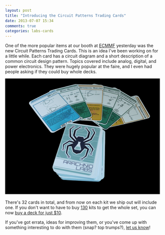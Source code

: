 ```yaml
---
layout: post
title: "Introducing the Circuit Patterns Trading Cards"
date: 2013-07-07 15:34
comments: true
categories: labs-cards
---
```

One of the more popular items at our booth at [ECMMF](http://makerfaireelephantandcastle.com/) yesterday was the new Circuit Patterns Trading Cards. This is an idea I've been working on for a little while. Each card has a circuit diagram and a short description of a common circuit design pattern. Topics covered include analog, digital, and power electronics. They were hugely popular at the faire, and I even had people asking if they could buy whole decks.

<a href="https://www.tindie.com/products/arachnidlabs/circuit-patterns-trading-cards-full-deck/"><img src="/images/labs-cards.png"></a>

There's 32 cards in total, and from now on each kit we ship out will include one. If you don't want to have to buy [130](http://en.wikipedia.org/wiki/Coupon_collector's_problem) kits to get the whole set, you can now <a href="https://www.tindie.com/products/arachnidlabs/circuit-patterns-trading-cards-full-deck/">buy a deck for just $10</a>.

If you've got errata, ideas for improving them, or you've come up with something interesting to do with them (snap? top trumps?), <a href="mailto:nick@arachnidlabs.com">let us know</a>!
